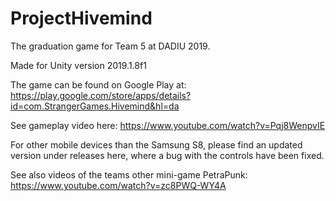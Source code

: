 # ProjectHivemind
The graduation game for Team 5 at DADIU 2019.

Made for Unity version 2019.1.8f1

The game can be found on Google Play at: https://play.google.com/store/apps/details?id=com.StrangerGames.Hivemind&hl=da

See gameplay video here: https://www.youtube.com/watch?v=Pqj8WenpvIE

For other mobile devices than the Samsung S8, please find an updated version under releases here, where a bug with the controls have been fixed.

See also videos of the teams other mini-game PetraPunk: https://www.youtube.com/watch?v=zc8PWQ-WY4A

